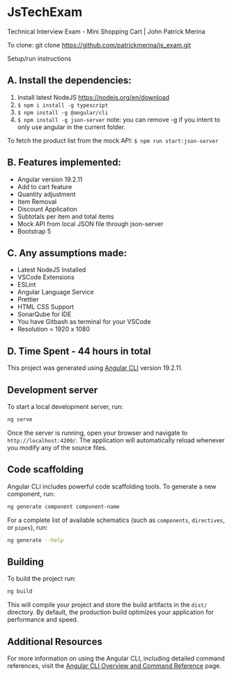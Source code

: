 # JsTechExam

Technical Interview Exam - Mini Shopping Cart | John Patrick Merina

To clone:
git clone https://github.com/patrickmerina/js_exam.git

Setup/run instructions

## A. Install the dependencies:

   1. Install latest NodeJS https://nodejs.org/en/download
   2. ```$ npm i install -g typescript```
   3. ```$ npm install -g @angular/cli```
   4. ```$ npm install -g json-server```
   note: you can remove -g if you intent to only use angular in the current folder.

To fetch the product list from the mock API:
```$ npm run start:json-server```


## B. Features implemented:
   * Angular version 19.2.11
   * Add to cart feature
   * Quantity adjustment
   * Item Removal
   * Discount Application
   * Subtotals per item and total items
   * Mock API from local JSON file through json-server
   * Bootstrap 5


## C. Any assumptions made:
   * Latest NodeJS Installed
   * VSCode Extensions
   * ESLint
   * Angular Language Service
   * Prettier
   * HTML CSS Support
   * SonarQube for IDE
   * You have Gitbash as terminal for your VSCode
   * Resolution = 1920 x 1080


## D. Time Spent - 44 hours in total



This project was generated using [Angular CLI](https://github.com/angular/angular-cli) version 19.2.11.

## Development server

To start a local development server, run:

```bash
ng serve
```

Once the server is running, open your browser and navigate to `http://localhost:4200/`. The application will automatically reload whenever you modify any of the source files.

## Code scaffolding

Angular CLI includes powerful code scaffolding tools. To generate a new component, run:

```bash
ng generate component component-name
```

For a complete list of available schematics (such as `components`, `directives`, or `pipes`), run:

```bash
ng generate --help
```

## Building

To build the project run:

```bash
ng build
```

This will compile your project and store the build artifacts in the `dist/` directory. By default, the production build optimizes your application for performance and speed.


## Additional Resources

For more information on using the Angular CLI, including detailed command references, visit the [Angular CLI Overview and Command Reference](https://angular.dev/tools/cli) page.
